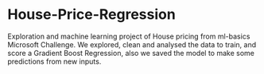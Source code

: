 # House-Price-Regression

Exploration and machine learning project of House pricing from ml-basics Microsoft Challenge.
We explored, clean and analysed the data to train, and score a Gradient Boost Regression, also we saved the model to make some predictions from new inputs.
